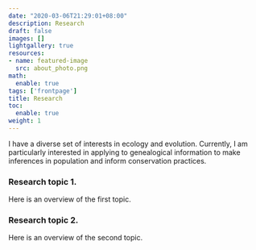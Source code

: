 ```yaml
---
date: "2020-03-06T21:29:01+08:00"
description: Research
draft: false
images: []
lightgallery: true
resources:
- name: featured-image
  src: about_photo.png
math:
  enable: true
tags: ['frontpage']
title: Research
toc:
  enable: true
weight: 1
---
```


I have a diverse set of interests in ecology and evolution. Currently, I am particularly interested in applying to genealogical information to make inferences in population and inform conservation practices.

### Research topic 1.
Here is an overview of the first topic.

### Research topic 2.
Here is an overview of the second topic.

